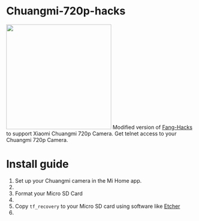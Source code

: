 # Chuangmi-720p-hacks
<img width="280" src="https://i.imgur.com/K5dGNPg.jpg">
Modified version of <a href="https://github.com/jymbob/fang-hacks">Fang-Hacks</a> to support Xiaomi Chuangmi 720p Camera.
Get telnet access to your Chuangmi 720p Camera.
<h1>Install guide</h1>
<ol>
  <li>Set up your Chuangmi camera in the Mi Home app.</a><li>
  <li>Format your Micro SD Card<li>
  <li>Copy <code>tf_recovery</code> to your Micro SD card using software like <a href="etcher.io">Etcher</a><li>
</ol>
